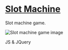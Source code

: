 # <a href="http://fialkiewicz.pl/slot-machine">Slot Machine</a>
Slot machine game.

![Slot machine game image](http://fialkiewicz.pl/img/projects/slot-machine.jpg)

JS & JQuery
